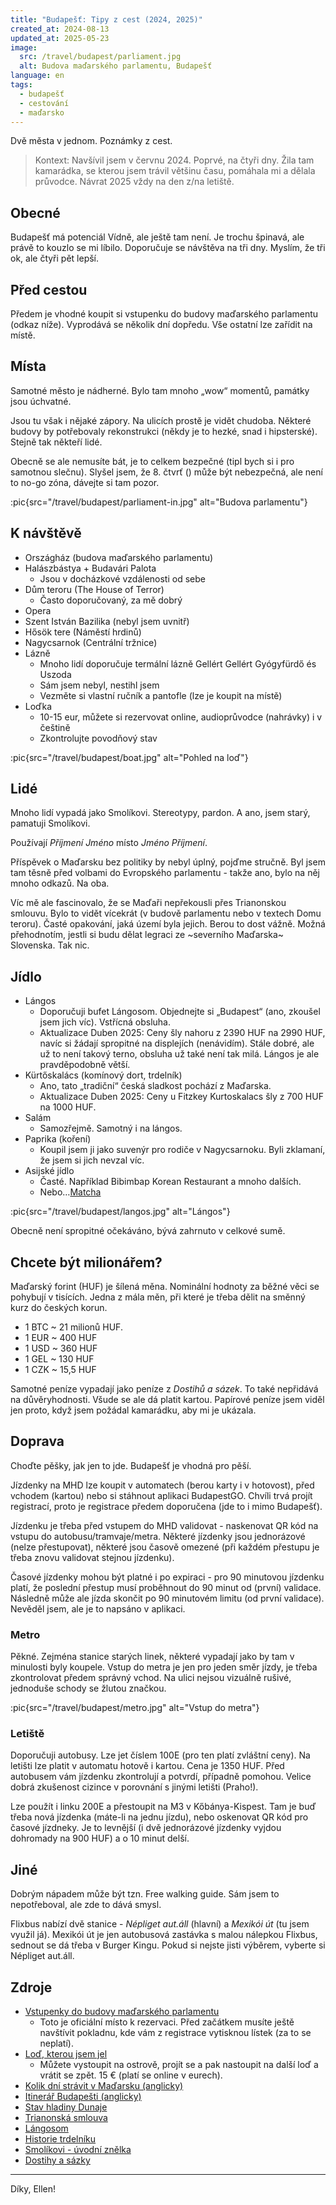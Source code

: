 ```yaml
---
title: "Budapešť: Tipy z cest (2024, 2025)"
created_at: 2024-08-13
updated_at: 2025-05-23
image:
  src: /travel/budapest/parliament.jpg
  alt: Budova maďarského parlamentu, Budapešť
language: en
tags:
  - budapešť
  - cestování
  - maďarsko
---
```


Dvě města v jednom. Poznámky z cest.

> Kontext: Navšívil jsem v červnu 2024. Poprvé, na čtyři dny. Žila tam kamarádka, se kterou jsem trávil většinu času, pomáhala mi a dělala průvodce. Návrat 2025 vždy na den z/na letiště.

## Obecné

Budapešť má potenciál Vídně, ale ještě tam není. Je trochu špinavá, ale právě to kouzlo se mi líbilo. Doporučuje se návštěva na tři dny. Myslím, že tři ok, ale čtyři pět lepší.

## Před cestou

Předem je vhodné koupit si vstupenku do budovy maďarského parlamentu (odkaz níže). Vyprodává se několik dní dopředu. Vše ostatní lze zařídit na místě.

## Místa

Samotné město je nádherné. Bylo tam mnoho „wow“ momentů, památky jsou úchvatné.

Jsou tu však i nějaké zápory. Na ulicích prostě je vidět chudoba. Některé budovy by potřebovaly rekonstrukci (někdy je to hezké, snad i hipsterské). Stejně tak někteří lidé.

Obecně se ale nemusíte bát, je to celkem bezpečné (tipl bych si i pro samotnou slečnu). Slyšel jsem, že 8. čtvrť () může být nebezpečná, ale není to no-go zóna, dávejte si tam pozor.

:pic{src="/travel/budapest/parliament-in.jpg" alt="Budova parlamentu"}

## K návštěvě

- Országház (budova maďarského parlamentu)
- Halászbástya + Budavári Palota
  - Jsou v docházkové vzdálenosti od sebe
- Dům teroru (The House of Terror)
  - Často doporučovaný, za mě dobrý
- Opera
- Szent István Bazilika (nebyl jsem uvnitř)
- Hősök tere (Náměstí hrdinů)
- Nagycsarnok (Centrální tržnice)
- Lázně
  - Mnoho lidí doporučuje termální lázně Gellért Gellért Gyógyfürdő és Uszoda
  - Sám jsem nebyl, nestihl jsem
  - Vezměte si vlastní ručník a pantofle (lze je koupit na místě)
- Loďka
  - 10-15 eur, můžete si rezervovat online, audioprůvodce (nahrávky) i v češtině
  - Zkontrolujte povodňový stav

:pic{src="/travel/budapest/boat.jpg" alt="Pohled na loď"}

## Lidé

Mnoho lidí vypadá jako Smolíkovi. Stereotypy, pardon. A ano, jsem starý, pamatuji Smolíkovi.

Používají _Příjmení Jméno_ místo _Jméno Příjmení_.

Příspěvek o Maďarsku bez politiky by nebyl úplný, pojďme stručně. Byl jsem tam těsně před volbami do Evropského parlamentu - takže ano, bylo na něj mnoho odkazů. Na oba.

Víc mě ale fascinovalo, že se Maďaři nepřekousli přes Trianonskou smlouvu. Bylo to vidět vícekrát (v budově parlamentu nebo v textech Domu teroru). Časté opakování, jaká území byla jejich. Berou to dost vážně. Možná přehodnotím, jestli si budu dělat legraci ze ~severního Maďarska~ Slovenska. Tak nic.

## Jídlo

- Lángos
  - Doporučuji bufet Lángosom. Objednejte si „Budapest“ (ano, zkoušel jsem jich víc). Vstřícná obsluha.
  - Aktualizace Duben 2025: Ceny šly nahoru z 2390 HUF na 2990 HUF, navíc si žádají spropitné na displejích (nenávidím). Stále dobré, ale už to není takový terno, obsluha už také není tak milá. Lángos je ale pravděpodobně větší.
- Kürtőskalács (komínový dort, trdelník)
  - Ano, tato „tradiční“ česká sladkost pochází z Maďarska.
  - Aktualizace Duben 2025: Ceny u Fitzkey Kurtoskalacs šly z 700 HUF na 1000 HUF.
- Salám
  - Samozřejmě. Samotný i na lángos.
- Paprika (koření)
  - Koupil jsem ji jako suvenýr pro rodiče v Nagycsarnoku. Byli zklamaní, že jsem si jich nevzal víc.
- Asijské jídlo
  - Časté. Například Bibimbap Korean Restaurant a mnoho dalších.
  - Nebo…[Matcha](https://www.google.com/maps/place/Matcha+Island+Budapest/@47.496923,19.069502,15.44z/data=!4m15!1m8!3m7!1s0x4741c334d1d4cfc9:0x400c4290c1e1160!2zQnVkYXBlxaHFpSwgTWHEj2Fyc2tv!3b1!8m2!3d47.497912!4d19.040235!16zL20vMDk1d18!3m5!1s0x4741ddcf2e461293:0x8549404dd0c2f541!8m2!3d47.4972586!4d19.0683497!16s%2Fg%2F11wh32hsxj?entry=ttu&g_ep=EgoyMDI1MDUxNS4wIKXMDSoASAFQAw%3D%3D)

:pic{src="/travel/budapest/langos.jpg" alt="Lángos"}

Obecně není spropitné očekáváno, bývá zahrnuto v celkové sumě.

## Chcete být milionářem?

Maďarský forint (HUF) je šílená měna. Nominální hodnoty za běžné věci se pohybují v tisících. Jedna z mála měn, při které je třeba dělit na směnný kurz do českých korun.

- 1 BTC ~ 21 milionů HUF.
- 1 EUR ~ 400 HUF
- 1 USD ~ 360 HUF
- 1 GEL ~ 130 HUF
- 1 CZK ~ 15,5 HUF

Samotné peníze vypadají jako peníze z _Dostihů a sázek_. To také nepřidává na důvěryhodnosti. Všude se ale dá platit kartou. Papírové peníze jsem viděl jen proto, když jsem požádal kamarádku, aby mi je ukázala.

## Doprava

Choďte pěšky, jak jen to jde. Budapešť je vhodná pro pěší.

Jízdenky na MHD lze koupit v automatech (berou karty i v hotovost), před vchodem (kartou) nebo si stáhnout aplikaci BudapestGO. Chvíli trvá projít registrací, proto je registrace předem doporučena (jde to i mimo Budapešť).

Jízdenku je třeba před vstupem do MHD validovat - naskenovat QR kód na vstupu do autobusu/tramvaje/metra. Některé jízdenky jsou jednorázové (nelze přestupovat), některé jsou časově omezené (při každém přestupu je třeba znovu validovat stejnou jízdenku).

Časové jízdenky mohou být platné i po expiraci - pro 90 minutovou jízdenku platí, že poslední přestup musí proběhnout do 90 minut od (první) validace. Následně může ale jízda skončit po 90 minutovém limitu (od první validace). Nevěděl jsem, ale je to napsáno v aplikaci.

### Metro

Pěkné. Zejména stanice starých linek, některé vypadají jako by tam v minulosti byly koupele. Vstup do metra je jen pro jeden směr jízdy, je třeba zkontrolovat předem správný vchod. Na ulici nejsou vizuálně rušivé, jednoduše schody se žlutou značkou.

:pic{src="/travel/budapest/metro.jpg" alt="Vstup do metra"}

### Letiště

Doporučuji autobusy. Lze jet číslem 100E (pro ten platí zvláštní ceny). Na letišti lze platit v automatu hotově i kartou. Cena je 1350 HUF. Před autobusem vám jízdenku zkontrolují a potvrdí, případně pomohou. Velice dobrá zkušenost cizince v porovnání s jinými letišti (Praho!).

Lze použít i linku 200E a přestoupit na M3 v Kőbánya-Kispest. Tam je buď třeba nová jízdenka (máte-li na jednu jízdu), nebo oskenovat QR kód pro časové jízdneky. Je to levnější (i dvě jednorázové jízdenky vyjdou dohromady na 900 HUF) a o 10 minut delší.

## Jiné

Dobrým nápadem může být tzn. Free walking guide. Sám jsem to nepotřeboval, ale zde to dává smysl.

Flixbus nabízí dvě stanice - _Népliget aut.áll_ (hlavní) a _Mexikói út_ (tu jsem využil já). Mexikói út je jen autobusová zastávka s malou nálepkou Flixbus, sednout se dá třeba v Burger Kingu. Pokud si nejste jisti výběrem, vyberte si Népliget aut.áll.

## Zdroje

- [Vstupenky do budovy maďarského parlamentu](https://jegymester.hu/event-host/900/parlament)
  - Toto je oficiální místo k rezervaci. Před začátkem musíte ještě navštívit pokladnu, kde vám z registrace vytisknou lístek (za to se neplatí).
- [Loď, kterou jsem jel](https://legenda.hu/en/duna-bella)
  - Můžete vystoupit na ostrově, projít se a pak nastoupit na další loď a vrátit se zpět. 15 € (platí se online v eurech).
- [Kolik dní strávit v Maďarsku (anglicky)](https://www.reddit.com/r/solotravel/comments/swz2uu/how_many_days_should_i_spend_in_budapest/)
- [Itinerář Budapešti (anglicky)](https://www.ricksteves.com/europe/hungary/budapest-itinerary)
- [Stav hladiny Dunaje](https://sites.research.google/floods/l/47.78363463526376/18.9459228515625/10/g/GRDC_6442500)
- [Trianonská smlouva](https://cs.wikipedia.org/wiki/Trianonsk%C3%A1_smlouva)
- [Lángosom](https://www.google.com/maps/place/L%C3%A1ngosom/@47.4994046,19.0664479,19z/data=!3m1!4b1!4m6!3m5!1s0x4741ddccc99e4489:0x38a58fa780e4a435!8m2!3d47.4994037!4d19.0670916!16s%2Fg%2F11jxv7y1_0?entry=ttu)
- [Historie trdelníku](https://www.youtube.com/watch?v=MPNEFr6O-Dw)
- [Smolíkovi - úvodní znělka](https://www.youtube.com/watch?v=OBOV1hHDp5U)
- [Dostihy a sázky](https://www.mojedino.cz/dostihy-a-sazky.html)

---

Díky, Ellen!
